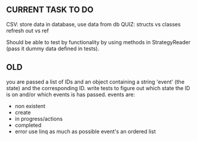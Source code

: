 ## CURRENT TASK TO DO
CSV:
store data in database, use data from db
QUIZ:
structs vs classes
refresh out vs ref


Should be able to test by functionality by using methods in StrategyReader (pass it dummy data defined in tests).

## OLD
you are passed a list of IDs and an object containing a string 'event' (the state) and the corresponding ID.
write tests to figure out which state the ID is on and/or which events is has passed.
events are:
- non existent
- create
- in progress/actions
- completed
- error
use linq as much as possible
event's an ordered list